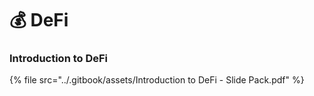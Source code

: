 # 💰 DeFi

### Introduction to DeFi

{% file src="../.gitbook/assets/Introduction to DeFi - Slide Pack.pdf" %}
